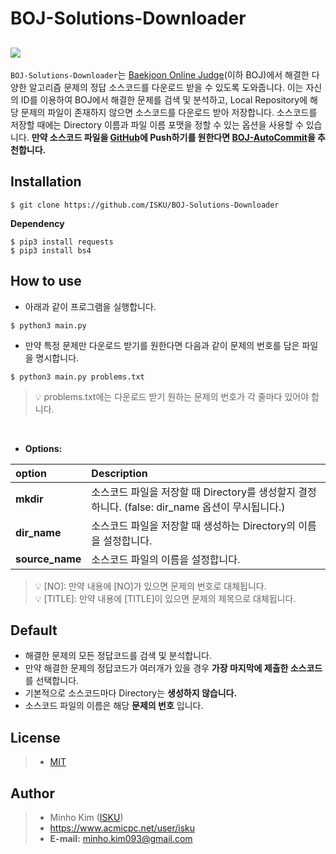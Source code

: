 BOJ-Solutions-Downloader
==========
[![](https://d2gd6pc034wcta.cloudfront.net/images/logo.png)](https://www.acmicpc.net)
----------
 `BOJ-Solutions-Downloader`는 [Baekjoon Online Judge](https://www.acmicpc.net)(이하 BOJ)에서 해결한 다양한 알고리즘 문제의 정답 소스코드를 다운로드 받을 수 있도록 도와줍니다. 이는 자신의 ID를 이용하여 BOJ에서 해결한 문제를 검색 및 분석하고, Local Repository에 해당 문제의 파일이 존재하지 않으면 소스코드를 다운로드 받아 저장합니다. 소스코드를 저장할 때에는 Directory 이름과 파일 이름 포맷을 정할 수 있는 옵션을 사용할 수 있습니다. **만약 소스코드 파일을 [GitHub](https://github.com)에 Push하기를 원한다면 [BOJ-AutoCommit](https://github.com/ISKU/BOJ-AutoCommit)을 추천합니다.**

Installation
----------
``` 
$ git clone https://github.com/ISKU/BOJ-Solutions-Downloader
```

**Dependency**
```
$ pip3 install requests
$ pip3 install bs4
```

How to use
----------
- 아래과 같이 프로그램을 실행합니다.
```
$ python3 main.py
```
- 만약 특정 문제만 다운로드 받기를 원한다면 다음과 같이 문제의 번호를 담은 파일을 명시합니다.
```
$ python3 main.py problems.txt
```
> :bulb: problems.txt에는 다운로드 받기 원하는 문제의 번호가 각 줄마다 있어야 합니다.

<br>

- **Options:**

| **option**      | **Description**
|:----------------|:-------------------------------------------------------------------------------------------
| **mkdir**       | 소스코드 파일을 저장할 때 Directory를 생성할지 결정하니다. (false: dir_name 옵션이 무시됩니다.)
| **dir_name**    | 소스코드 파일을 저장할 때 생성하는 Directory의 이름을 설정합니다.
| **source_name** | 소스코드 파일의 이름을 설정합니다.

> :bulb: [NO]: 만약 내용에 [NO]가 있으면 문제의 번호로 대체됩니다.<br>
> :bulb: [TITLE]: 만약 내용에 [TITLE]이 있으면 문제의 제목으로 대체됩니다.<br>

Default
----------
- 해결한 문제의 모든 정답코드를 검색 및 분석합니다.
- 만약 해결한 문제의 정답코드가 여러개가 있을 경우 **가장 마지막에 제출한 소스코드**를 선택합니다.
- 기본적으로 소스코드마다 Directory는 **생성하지 않습니다.**
- 소스코드 파일의 이름은 해당 **문제의 번호** 입니다.

License
----------
> - [MIT](LICENSE)

Author
----------
> - Minho Kim ([ISKU](https://github.com/ISKU))
> - https://www.acmicpc.net/user/isku
> - **E-mail:** minho.kim093@gmail.com
